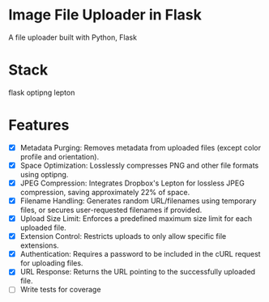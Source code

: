 # Image File Uploader in Flask
A file uploader built with Python, Flask


# Stack
flask
optipng
lepton
# Features
- [x] Metadata Purging: Removes metadata from uploaded files (except color profile and orientation).
- [x] Space Optimization: Losslessly compresses PNG and other file formats using optipng.
- [x] JPEG Compression: Integrates Dropbox's Lepton for lossless JPEG compression, saving approximately 22% of space.
- [x] Filename Handling: Generates random URL/filenames using temporary files, or secures user-requested filenames if provided.
- [x] Upload Size Limit: Enforces a predefined maximum size limit for each uploaded file.
- [x] Extension Control: Restricts uploads to only allow specific file extensions.
- [x] Authentication: Requires a password to be included in the cURL request for uploading files.
- [x] URL Response: Returns the URL pointing to the successfully uploaded file.
- [ ] Write tests for coverage
